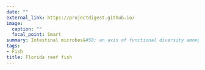 ```yaml
---
date: ""
external_link: https://projectdigest.github.io/
image:
  caption: ""
  focal_point: Smart
summary: Intestinal microbes&#58; an axis of functional diversity among large marine consumers.
tags:
- Fish
title: Florida reef fish
---
```

